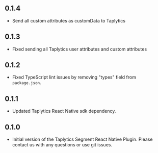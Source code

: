 ## 0.1.4

- Send all custom attributes as customData to Taplytics

## 0.1.3

- Fixed sending all Taplytics user attributes and custom attributes

## 0.1.2

- Fixed TypeScript lint issues by removing "types" field from `package.json`.

## 0.1.1

- Updated Taplytics React Native sdk dependency.

## 0.1.0

- Initial version of the Taplytics Segment React Native Plugin. Please contact us with any questions or use git issues.